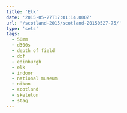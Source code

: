 ```yaml
---
title: 'Elk'
date: '2015-05-27T17:01:14.000Z'
url: '/scotland-2015/scotland-20150527-75/'
type: 'sets'
tags:
  - 50mm
  - d300s
  - depth of field
  - dof
  - edinburgh
  - elk
  - indoor
  - national museum
  - nikon
  - scotland
  - skeleton
  - stag
---
```

